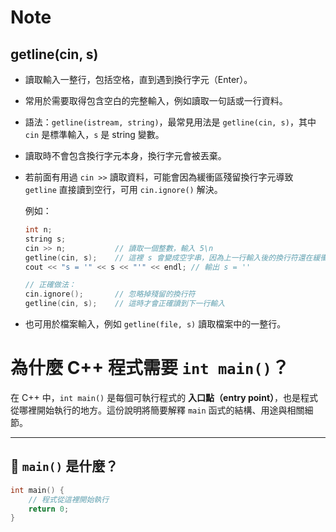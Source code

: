 # Note

## getline(cin, s)

- 讀取輸入一整行，包括空格，直到遇到換行字元（Enter）。
- 常用於需要取得包含空白的完整輸入，例如讀取一句話或一行資料。
- 語法：`getline(istream, string)`，最常見用法是 `getline(cin, s)`，其中 `cin` 是標準輸入，`s` 是 string 變數。
- 讀取時不會包含換行字元本身，換行字元會被丟棄。
- 若前面有用過 `cin >>` 讀取資料，可能會因為緩衝區殘留換行字元導致 `getline` 直接讀到空行，可用 `cin.ignore()` 解決。

  例如：

  ```cpp
  int n;
  string s;
  cin >> n;           // 讀取一個整數，輸入 5\n
  getline(cin, s);    // 這裡 s 會變成空字串，因為上一行輸入後的換行符還在緩衝區
  cout << "s = '" << s << "'" << endl; // 輸出 s = ''

  // 正確做法：
  cin.ignore();       // 忽略掉殘留的換行符
  getline(cin, s);    // 這時才會正確讀到下一行輸入
  ```

- 也可用於檔案輸入，例如 `getline(file, s)` 讀取檔案中的一整行。

# 為什麼 C++ 程式需要 `int main()`？

在 C++ 中，`int main()` 是每個可執行程式的 **入口點（entry point）**，也是程式從哪裡開始執行的地方。這份說明將簡要解釋 `main` 函式的結構、用途與相關細節。

---

## 🧩 `main()` 是什麼？

```cpp
int main() {
    // 程式從這裡開始執行
    return 0;
}
```
